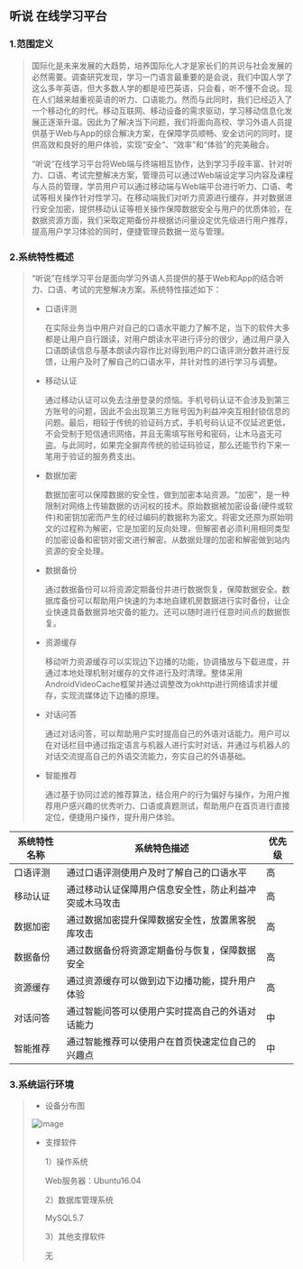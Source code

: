 ## 听说 在线学习平台

### 1.范围定义

> ​	国际化是未来发展的大趋势，培养国际化人才是家长们的共识与社会发展的必然需要。调查研究发现，学习一门语言最重要的是会说，我们中国人学了这么多年英语，但大多数人学的都是哑巴英语，只会看，听不懂不会说。现在人们越来越重视英语的听力、口语能力。然而与此同时，我们已经迈入了一个移动化的时代。移动互联网、移动设备的需求驱动，学习移动信息化发展正逐渐升温。因此为了解决当下问题，我们将面向高校、学习外语人员提供基于Web与App的综合解决方案，在保障学员顺畅、安全访问的同时，提供高效和良好的用户体验，实现“安全“、“效率”和“体验”的完美融合。 
>
> ​     “听说“在线学习平台将Web端与终端相互协作，达到学习手段丰富、针对听力、口语、考试完整解决方案，管理员可以通过Web端设定学习内容及课程与人员的管理，学员用户可以通过移动端与Web端平台进行听力、口语、考试等相关操作针对性学习。在移动端我们对听力资源进行缓存，并对数据进行安全加密，提供移动认证等相关操作保障数据安全与用户的优质体验，在数据资源方面，我们采取定期备份并根据访问量设定优先级进行用户推荐，提高用户学习体验的同时，便捷管理员数据一览与管理。

### 2.系统特性概述

> ​	“听说”在线学习平台是面向学习外语人员提供的基于Web和App的结合听力、口语、考试的完整解决方案。系统特性描述如下： 
>
> * 口语评测 
>
>   在实际业务当中用户对自己的口语水平能力了解不足，当下的软件大多都是让用户自行跟读，对用户朗读水平进行评分的很少，通过用户录入口语朗读信息与基本朗读内容作比对得到用户的口语评测分数并进行反馈，让用户及时了解自己的口语水平，并针对性的进行学习与调整。 
>
> * 移动认证
>
>   通过移动认证可以免去注册登录的烦恼。手机号码认证不会涉及到第三方账号的问题，因此不会出现第三方账号因为利益冲突互相封锁信息的问题。最后，相较于传统的验证码方式，手机号码认证不仅延迟更低，不会受制于短信通讯网络，并且无需填写账号和密码，让木马盗无可盗。与此同时，如果完全摒弃传统的验证码验证，那么还能节约下来一笔用于验证的服务费支出。 
>
> * 数据加密
>
>   数据加密可以保障数据的安全性，做到加密本站资源。"加密"，是一种限制对网络上传输数据的访问权的技术。原始数据被加密设备(硬件或软件)和密钥加密而产生的经过编码的数据称为密文。将密文还原为原始明文的过程称为解密，它是加密的反向处理，但解密者必须利用相同类型的加密设备和密钥对密文进行解密。从数据处理的加密和解密做到站内资源的安全处理。 
>
> * 数据备份
>
>   通过数据备份可以将资源定期备份并进行数据恢复，保障数据安全。数据库备份可以帮助用户快速的为本地自建机房数据进行实时备份，让企业快速具备数据异地灾备的能力。还可以随时进行任意时间点的数据恢复。 
>
> * 资源缓存
>
>   移动听力资源缓存可以实现边下边播的功能，协调播放与下载进度，并通过本地处理机制对缓存的文件进行及时清理。整体采用AndroidVideoCache框架并通过调整改为okhttp进行网络请求并缓存，实现流媒体边下边播的原理。 
>
> * 对话问答
>
>   通过对话问答，可以帮助用户实时提高自己的外语对话能力。用户可以在对话栏目中通过指定语言与机器人进行实时对话，并通过与机器人的对话交流提高自己的外语交流能力，夯实自己的外语基础。 
>
> * 智能推荐
>
>   通过基于协同过滤的推荐算法，结合用户的行为偏好与操作，为用户推荐用户感兴趣的优秀听力、口语或真题测试，帮助用户在首页进行直接定位，便捷用户操作，提升用户体验。 

| 系统特性名称 | 系统特色描述                                           | 优先级 |
| ------------ | ------------------------------------------------------ | ------ |
| 口语评测     | 通过口语评测使用户及时了解自己的口语水平               | 高     |
| 移动认证     | 通过移动认证保障用户信息安全性，防止利益冲突或木马攻击 | 高     |
| 数据加密     | 通过数据加密提升保障数据安全性，放置黑客脱库攻击       | 高     |
| 数据备份     | 通过数据备份将资源定期备份与恢复，保障数据安全         | 高     |
| 资源缓存     | 通过资源缓存可以做到边下边播功能，提升用户体验         | 高     |
| 对话问答     | 通过智能问答可以使用户实时提高自己的外语对话能力       | 中     |
| 智能推荐     | 通过智能推荐可以使用户在首页快速定位自己的兴趣点       | 中     |

### 3.系统运行环境

> * 设备分布图
>
> ![image](https://github.com/SLLearningTeam/SLLearning/blob/master/%E8%AE%BE%E5%A4%87%E5%88%86%E5%B8%83%E5%9B%BE.png)
>
> * 支撑软件
>
>   1）操作系统
>
>   Web服务器：Ubuntu16.04
>
>   2）数据库管理系统
>
>   MySQL5.7
>
>   3）其他支撑软件
>
>   无


